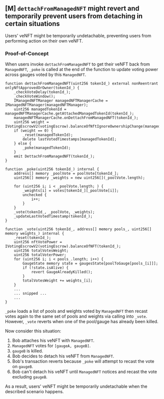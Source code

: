 ## [M] `dettachFromManagedNFT` might revert and temporarily prevent users from detaching in certain situations

Users' veNFT might be temporarily undetachable, preventing users from performing action on their own veNFT.

### Proof-of-Concept

When users invoke `dettachFromManagedNFT` to get their veNFT back from `ManagedNFT`, `_poke` is called at the end of the function to update voting power across gauges voted by this `ManagedNFT`.

```solidity
function dettachFromManagedNFT(uint256 tokenId_) external nonReentrant onlyNftApprovedOrOwner(tokenId_) {
    _checkVoteDelay(tokenId_);
    _checkVoteWindow();
    IManagedNFTManager managedNFTManagerCache = IManagedNFTManager(managedNFTManager);
    uint256 managedTokenId = managedNFTManagerCache.getAttachedManagedTokenId(tokenId_);
    managedNFTManagerCache.onDettachFromManagedNFT(tokenId_);
    uint256 weight = IVotingEscrowV2(votingEscrow).balanceOfNftIgnoreOwnershipChange(managedTokenId);
    if (weight == 0) {
        _reset(managedTokenId);
        delete lastVotedTimestamps[managedTokenId];
    } else {
        _poke(managedTokenId);
    }
    emit DettachFromManagedNFT(tokenId_);
}

function _poke(uint256 tokenId_) internal {
    address[] memory _poolVote = poolVote[tokenId_];
    uint256[] memory _weights = new uint256[](_poolVote.length);

    for (uint256 i; i < _poolVote.length; ) {
        _weights[i] = votes[tokenId_][_poolVote[i]];
        unchecked {
            i++;
        }
    }
    _vote(tokenId_, _poolVote, _weights);
    _updateLastVotedTimestamp(tokenId_);
}

function _vote(uint256 tokenId_, address[] memory pools_, uint256[] memory weights_) internal {
    _reset(tokenId_);
    uint256 nftVotePower = IVotingEscrowV2(votingEscrow).balanceOfNFT(tokenId_);
    uint256 totalVotesWeight;
    uint256 totalVoterPower;
    for (uint256 i; i < pools_.length; i++) {
        GaugeState memory state = gaugesState[poolToGauge[pools_[i]]];
        if (!state.isAlive) {
            revert GaugeAlreadyKilled();
        }
        totalVotesWeight += weights_[i];
    }
    ...
    ... snipped ...
    ...
}
```

`_poke` loads a list of pools and weights voted by `ManagedNFT` then recast votes again to the same set of pools and weights via calling into `_vote`. However, `_vote` reverts when one of the pool/gauge has already been killed.

Now consider this situation:

1. Bob attaches his veNFT with `ManagedNFT`.
2. `ManagedNFT` votes for `[gaugeA, gaugeB]`.
3. `gaugeB` is killed.
4. Bob decides to detach his veNFT from `ManagedNFT`.
5. Bob's transaction reverts because `_poke` will attempt to recast the vote on `gaugeB`.
6. Bob can't detach his veNFT until `ManagedNFT` notices and recast the vote excluding `gaugeB`.

As a result, users' veNFT might be temporarily undetachable when the described scenario happens.



